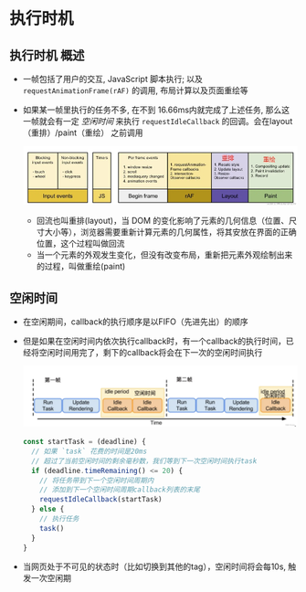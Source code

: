 # 执行时机

## 执行时机 概述

+ 一帧包括了用户的交互, JavaScript 脚本执行; 以及 `requestAnimationFrame(rAF)` 的调用, 布局计算以及页面重绘等
+ 如果某一帧里执行的任务不多, 在不到 16.66ms内就完成了上述任务, 那么这一帧就会有一定 *空闲时间* 来执行 `requestIdleCallback` 的回调。会在layout（重排）/paint（重绘） 之前调用

  ![每一帧的任务](每一帧的任务.png)

  + 回流也叫重排(layout)，当 DOM 的变化影响了元素的几何信息（位置、尺寸大小等），浏览器需要重新计算元素的几何属性，将其安放在界面的正确位置，这个过程叫做回流
  + 当一个元素的外观发生变化，但没有改变布局，重新把元素外观绘制出来的过程，叫做重绘(paint)

## 空闲时间

+ 在空闲期间，callback的执行顺序是以FIFO（先进先出）的顺序
+ 但是如果在空闲时间内依次执行callback时，有一个callback的执行时间，已经将空闲时间用完了，剩下的callback将会在下一次的空闲时间执行

  ![空闲时间](空闲时间.png)

  ```js
  const startTask = (deadline) {
    // 如果 `task` 花费的时间是20ms
    // 超过了当前空闲时间的剩余毫秒数，我们等到下一次空闲时间执行task
    if (deadline.timeRemaining() <= 20) {
      // 将任务带到下一个空闲时间周期内
      // 添加到下一个空闲时间周期callback列表的末尾
      requestIdleCallback(startTask)
    } else {
      // 执行任务
      task()
    }
  }
  ```

+ 当网页处于不可见的状态时（比如切换到其他的tag），空闲时间将会每10s, 触发一次空闲期
